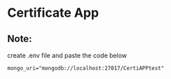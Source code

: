 
# Certificate App

## Note:
create .env file and paste the code below
```env
mongo_uri="mongodb://localhost:27017/CertiAPPtest"
```

